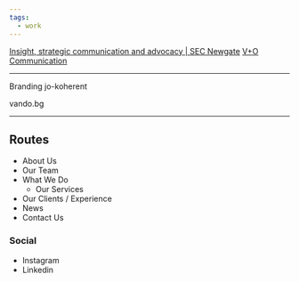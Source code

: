 ```yaml
---
tags:
  - work
---
```

[Insight, strategic communication and advocacy | SEC Newgate](https://secnewgate.com/)
[V+O Communication](https://vando.gr/)

---

Branding jo-koherent

vando.bg


---

## Routes

- About Us
- Our Team
- What We Do
	- Our Services
- Our Clients / Experience
- News
- Contact Us

### Social
- Instagram
- Linkedin